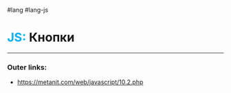 #lang #lang-js
# <font color="#00b0f0">JS:</font> Кнопки
---
### Outer links:
- https://metanit.com/web/javascript/10.2.php